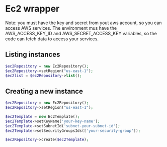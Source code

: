 # Ec2 wrapper

Note: you must have the key and secret from yout aws account, so you can access AWS services. The environment mus have the AWS_ACCESS_KEY_ID and AWS_SECRET_ACCESS_KEY variables, so the code can fetch data to access your services.

## Listing instances

```php
$ec2Repository = new Ec2Repository();
$ec2Repository->setRegion("us-east-1");
$ec2list = $ec2Repository->list();
```

## Creating a new instance

```php
$ec2Repository = new Ec2Repository();
$ec2Repository->setRegion("us-east-1");

$ec2Template = new Ec2Template();
$ec2Template->setKeyName('your-key-name');
$ec2Template->setSubnetId('subnet-your-subnet-id');
$ec2Template->setSecurityGroupsIds(['your-security-group']);

$ec2Repository->create($ec2Template);
```
